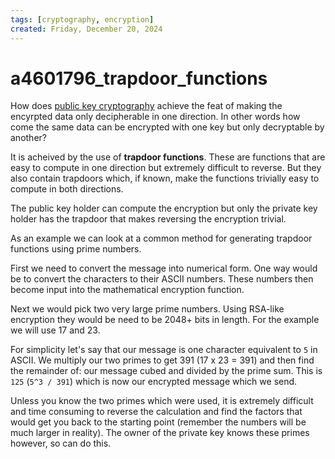 ```yaml
---
tags: [cryptography, encryption]
created: Friday, December 20, 2024
---
```


# a4601796_trapdoor_functions

How does [public key cryptography](bbdcb54f_public_key_cryptography.md)
achieve the feat of making the encyrpted data only decipherable in one
direction. In other words how come the same data can be encrypted with one key
but only decryptable by another?

It is acheived by the use of **trapdoor functions**. These are functions that
are easy to compute in one direction but extremely difficult to reverse. But
they also contain trapdoors which, if known, make the functions trivially easy
to compute in both directions.

The public key holder can compute the encryption but only the private key holder
has the trapdoor that makes reversing the encryption trivial.

As an example we can look at a common method for generating trapdoor functions
using prime numbers.

First we need to convert the message into numerical form. One way would be to
convert the characters to their ASCII numbers. These numbers then become input
into the mathematical encryption function.

Next we would pick two very large prime numbers. Using RSA-like encryption they
would be need to be 2048+ bits in length. For the example we will use 17 and 23.

For simplicity let's say that our message is one character equivalent to `5` in
ASCII. We multiply our two primes to get 391 (17 x 23 = 391) and then find the
remainder of: our message cubed and divided by the prime sum. This is `125`
(`5^3 / 391`) which is now our encrypted message which we send.

Unless you know the two primes which were used, it is extremely difficult and
time consuming to reverse the calculation and find the factors that would get
you back to the starting point (remember the numbers will be much larger in
reality). The owner of the private key knows these primes however, so can do
this.
